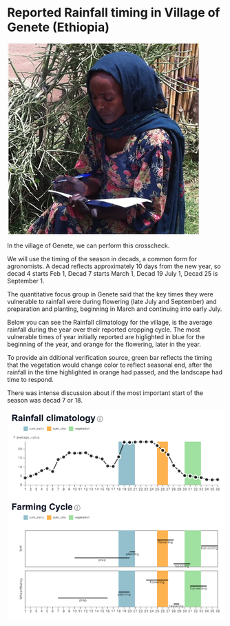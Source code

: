 # Reported Rainfall timing in Village of Genete (Ethiopia)

![](assets/images/readingraingaugeEthiopia.png)

In the village of Genete, we can perform this crosscheck.


We will use the timing of the season in decads, a common form for agronomists.  A decad reflects approximately 10 days from the new year, so decad 4 starts Feb 1, Decad 7 starts March 1, Decad 19 July 1, Decad 25 is September 1.

The quantitative focus group in Genete said that the key times they were vulnerable to rainfall were during flowering (late July and September) and preparation and planting, beginning in March and continuing into early July.

Below you can see the Rainfall climatology for the village, is the average rainfall during the year over their reported cropping cycle. The most vulnerable times of year initially reported are higlighted in blue for the beginning of the year, and orange for the flowering, later in the year.  

To provide ain dditional verification source, green bar reflects the timing that the vegetation 
would change color to reflect seasonal end, after the rainfall in the time highlighted in orange had passed, and the landscape had time to respond.

There was intense discussion about if the most important start of the season was decad 7 or 18.

![](assets/images/GeneteClimandCycle.png)
